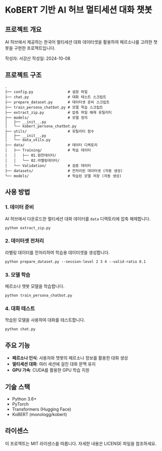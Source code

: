 # KoBERT 기반 AI 허브 멀티세션 대화 챗봇

## 프로젝트 개요
AI 허브에서 제공하는 한국어 멀티세션 대화 데이터셋을 활용하여 페르소나를 고려한 챗봇을 구현한 프로젝트입니다.

작성자: 서강산
작성일: 2024-10-08

## 프로젝트 구조
```
.
├── config.py                # 설정 파일
├── chat.py                  # 대화 테스트 스크립트
├── prepare_dataset.py       # 데이터셋 준비 스크립트
├── train_persona_chatbot.py # 모델 학습 스크립트
├── extract_zip.py           # 압축 파일 해제 유틸리티
├── models/                  # 모델 정의
│   ├── __init__.py
│   └── kobert_persona_chatbot.py
├── utils/                   # 유틸리티 함수
│   ├── __init__.py
│   └── data_utils.py
├── data/                    # 데이터 디렉토리
│   ├── Training/            # 학습 데이터
│   │   ├── 01.원천데이터/
│   │   └── 02.라벨링데이터/
│   └── Validation/          # 검증 데이터
├── datasets/                # 전처리된 데이터셋 (자동 생성)
└── models/                  # 학습된 모델 저장 (자동 생성)
```

## 사용 방법

### 1. 데이터 준비
AI 허브에서 다운로드한 멀티세션 대화 데이터를 `data` 디렉토리에 압축 해제합니다.
```
python extract_zip.py
```

### 2. 데이터셋 전처리
라벨링 데이터를 전처리하여 학습용 데이터셋을 생성합니다.
```
python prepare_dataset.py --session-level 2 3 4 --valid-ratio 0.1
```

### 3. 모델 학습
페르소나 챗봇 모델을 학습합니다.
```
python train_persona_chatbot.py
```

### 4. 대화 테스트
학습된 모델을 사용하여 대화를 테스트합니다.
```
python chat.py
```

## 주요 기능
- **페르소나 인식**: 사용자와 챗봇의 페르소나 정보를 활용한 대화 생성
- **멀티세션 대화**: 여러 세션에 걸친 대화 문맥 유지
- **GPU 가속**: CUDA를 활용한 GPU 학습 지원

## 기술 스택
- Python 3.6+
- PyTorch
- Transformers (Hugging Face)
- KoBERT (monologg/kobert)

## 라이센스
이 프로젝트는 MIT 라이센스를 따릅니다. 자세한 내용은 LICENSE 파일을 참조하세요. 